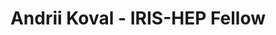 ---
layout: fellow
pagetype: fellow
shortname: 103523141
permalink: /fellows/103523141.html
fellow-name: Andrii Koval
title: Andrii Koval - IRIS-HEP Fellow
active: True
dates:
  start: 2022-06-27
  end: 2022-09-02
photo: /assets/images/team/Andrii-Koval.jpg
institution: Taras Shevchenko National University of Kyiv
e-mail: andrii.koval.nm@gmail.com
project_title: Improvement of GNN-based algorithm for full-event filtering and interpretation at the LHCb trigger
project_goal: >
    Implement a new, distance-weighted, approach to improve the speed performance of a GNN-based algorithm, which is aimed to be used for filtering events and reconstructing the hierarchical decay chain at the LHCb trigger. Compare performance with the current architecture by running tests on the simulated events
mentors:
  - Jonas Eschle - (University of Zurich)

proposal: /assets/pdf/fellows-2022/203-proposal-Andrii-Koval.pdf
presentations:
  - title: ""
    date: ""
    url:
    meeting:
    meetingurl:
    recordingurl:
    focus-area:
current_status: >
github-username: andrii-hub
---